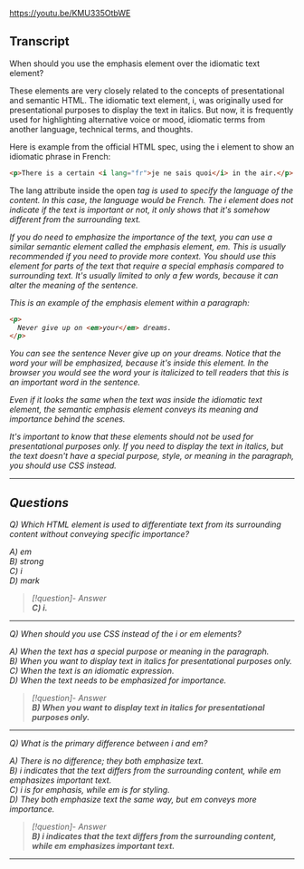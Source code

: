 https://youtu.be/KMU335OtbWE

## Transcript
When should you use the emphasis element over the idiomatic text element?

These elements are very closely related to the concepts of presentational and semantic HTML. The idiomatic text element, i, was originally used for presentational purposes to display the text in italics. But now, it is frequently used for highlighting alternative voice or mood, idiomatic terms from another language, technical terms, and thoughts.

Here is example from the official HTML spec, using the i element to show an idiomatic phrase in French:

```html
<p>There is a certain <i lang="fr">je ne sais quoi</i> in the air.</p>
```

The lang attribute inside the open <i> tag is used to specify the language of the content. In this case, the language would be French. The i element does not indicate if the text is important or not, it only shows that it's somehow different from the surrounding text.

If you do need to emphasize the importance of the text, you can use a similar semantic element called the emphasis element, em. This is usually recommended if you need to provide more context. You should use this element for parts of the text that require a special emphasis compared to surrounding text. It's usually limited to only a few words, because it can alter the meaning of the sentence.

This is an example of the emphasis element within a paragraph:

```html
<p>
  Never give up on <em>your</em> dreams.
</p>
```

You can see the sentence Never give up on your dreams. Notice that the word your will be emphasized, because it's inside this element. In the browser you would see the word your is italicized to tell readers that this is an important word in the sentence.

Even if it looks the same when the text was inside the idiomatic text element, the semantic emphasis element conveys its meaning and importance behind the scenes.

It's important to know that these elements should not be used for presentational purposes only. If you need to display the text in italics, but the text doesn't have a special purpose, style, or meaning in the paragraph, you should use CSS instead.

---

## Questions
*Q) Which HTML element is used to differentiate text from its surrounding content without conveying specific importance?*

A) em  
B) strong  
C) i  
D) mark  

> [!question]- Answer  
> **C) i.**  

---

*Q) When should you use CSS instead of the i or em elements?*

A) When the text has a special purpose or meaning in the paragraph.  
B) When you want to display text in italics for presentational purposes only.  
C) When the text is an idiomatic expression.  
D) When the text needs to be emphasized for importance.  

> [!question]- Answer  
> **B) When you want to display text in italics for presentational purposes only.**  

---

*Q) What is the primary difference between i and em?*

A) There is no difference; they both emphasize text.  
B) i indicates that the text differs from the surrounding content, while em emphasizes important text.  
C) i is for emphasis, while em is for styling.  
D) They both emphasize text the same way, but em conveys more importance.  

> [!question]- Answer  
> **B) i indicates that the text differs from the surrounding content, while em emphasizes important text.**  

---
